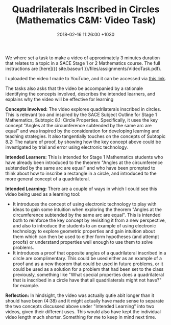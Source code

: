 ﻿---
layout: post
title:  "Quadrilaterals Inscribed in Circles (Mathematics C&M: Video Task)"
date:   2018-02-16 11:26:00 +1030
categories: MTeach mathCM
---

We where set a task to make a video of approximately 3 minutes duration that relates to a topic in a SACE Stage 1 or 2 Mathematics course. The full instructions are [here]({{ site.baseurl }}/files/assignments/VideoTask.pdf).

I uploaded the video I made to YouTube, and it can be accessed via [this link](https://youtu.be/zUL2OBqF-qQ).

The tasks also asks that the video be accompanied by a rationale identifying the concepts involved, describes the intended learners, and explains why the video will be effective for learning

**Concepts Involved:** The video explores quadrilaterals inscribed in circles. This is relevant too and inspired by the SACE Subject Outline for Stage 1 Mathematics, Subtopic 8.1: Circle Properties. Specifically, it uses the key concept "Angles at the circumference subtended by the same arc are equal" and was inspired by the consideration for developing learning and teaching strategies. It also tangentially touches on the concepts of Subtopic 8.2: The nature of proof, by showing how the key concept above could be investigated by trial and error using electronic technology.

**Intended Learners:** This is intended for Stage 1 Mathematics students who have already been introduced to the theorem "Angles at the circumference subtended by the same arc are equal" and who have been prompted to think about how to inscribe a rectangle in a circle, and introduced to the more general concept of a quadrilateral.

**Intended Learning:** There are a couple of ways in which I could see this video being used as a learning tool:
- It introduces the concept of using electronic technology to play with ideas to gain some intuition when exploring the theorem "Angles at the circumference subtended by the same arc are equal". This is intended both to reinforce the key concept by revisiting it from a new perspective, and also to introduce the students to an example of using electronic technology to explore geometric properties and gain intuition about them which can then be used to either form hypotheses (and attempt proofs) or understand properties well enough to use them to solve problems.
- It introduces a proof that opposite angles of a quadrilateral inscribed in a circle are complimentary. This could be used either as an example of a proof and as a new theorem that could be used in future problems, or it could be used as a solution for a problem that had been set to the class previously, something like "What special properties does a quadrilateral that is inscribed in a circle have that all quadrilaterals might not have?" for example.

**Reflection:** In hindsight, the video was actually qutie abit longer than it should have been (4:38) and it might actually have made sense to separate the two concepts discussed above under "Intended Learning" into two videos, given their different uses. This would also have kept the individual video length much shorter. Something for me to keep in mind next time.






